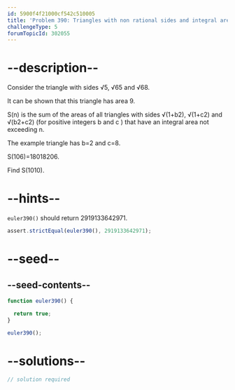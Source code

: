 ```yaml
---
id: 5900f4f21000cf542c510005
title: 'Problem 390: Triangles with non rational sides and integral area'
challengeType: 5
forumTopicId: 302055
---
```


# --description--

Consider the triangle with sides √5, √65 and √68.

It can be shown that this triangle has area 9.

S(n) is the sum of the areas of all triangles with sides √(1+b2), √(1+c2) and √(b2+c2) (for positive integers b and c ) that have an integral area not exceeding n.

The example triangle has b=2 and c=8.

S(106)=18018206.

Find S(1010).

# --hints--

`euler390()` should return 2919133642971.

```js
assert.strictEqual(euler390(), 2919133642971);
```

# --seed--

## --seed-contents--

```js
function euler390() {

  return true;
}

euler390();
```

# --solutions--

```js
// solution required
```
